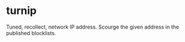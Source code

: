 # turnip
Tuned, recollect, network IP address. Scourge the given address in the published blocklists.
